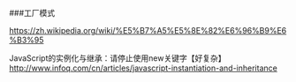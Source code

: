 ###工厂模式

https://zh.wikipedia.org/wiki/%E5%B7%A5%E5%8E%82%E6%96%B9%E6%B3%95


JavaScript的实例化与继承：请停止使用new关键字【好复杂】
http://www.infoq.com/cn/articles/javascript-instantiation-and-inheritance
